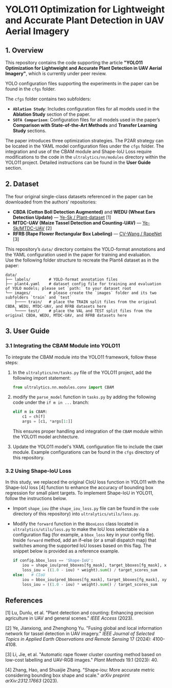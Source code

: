 # YOLO11 Optimization for Lightweight and Accurate Plant Detection in UAV Aerial Imagery

## 1. Overview

This repository contains the code supporting the article **"YOLO11 Optimization for Lightweight and Accurate Plant Detection in UAV Aerial Imagery"**, which is currently under peer review.

YOLO configuration files supporting the experiments in the paper can be found in the `cfgs` folder.

The `cfgs` folder contains two subfolders:

- **`Ablation Study`**: Includes configuration files for all models used in the **Ablation Study** section of the paper.
- **`SOTA Comparison`**: Configuration files for all models used in the paper’s **Comparison with State-of-the-Art Methods** and **Transfer Learning Study** sections.

The paper introduces three optimization strategies. The P2AR strategy can be located in the YAML model configuration files under the `cfgs` folder. The integration and use of the CBAM module and Shape-IoU Loss require modifications to the code in the `ultralytics/nn/modules` directory within the YOLO11 project. Detailed instructions can be found in the **User Guide** section.

## 2. Dataset

The four original single-class datasets referenced in the paper can be downloaded from the authors’ repositories:

- **CBDA (Cotton Boll Detection Augmented)** and **WEDU (Wheat Ears Detection Update)** — [Ye-Sk / Plant-dataset](https://github.com/Ye-Sk/Plant-dataset) [1]
- **MTDC-UAV (Maize Tassel Detection and Counting-UAV)** — [Ye-Sk/MTDC-UAV](https://github.com/Ye-Sk/MTDC-UAV) [2]
- **RFRB (Rape Flower Rectangular Box Labeling)** — [CV-Wang / RapeNet](https://github.com/CV-Wang/RapeNet) [3]



This repository’s `data/` directory contains the YOLO-format annotations and the YAML configuration used in the paper for training and evaluation.  
Use the following folder structure to recreate the Plant4 dataset as in the paper:

```text
data/ 
├── labels/        # YOLO-format annotation files  
├── plant4.yaml    # dataset config file for training and evaluation of YOLO models; please set `path:` to your dataset root
└── images/        # please create the `images` folder and its two subfolders `train` and `test`
    ├──── train/   # place the TRAIN split files from the original CBDA, WEDU, MTDC-UAV, and RFRB datasets here  
    └──── test/    # place the VAL and TEST split files from the original CBDA, WEDU, MTDC-UAV, and RFRB datasets here
```



## 3. User Guide

### 3.1 Integrating the CBAM Module into YOLO11

To integrate the CBAM module into the YOLO11 framework, follow these steps:

1. In the `ultralytics/nn/tasks.py` file of the YOLO11 project, add the following import statement:
   
   ```python
   from ultralytics.nn.modules.conv import CBAM
   ```

2. modify the `parse_model` function in `tasks.py` by adding the following code under the `if m in ...` branch:
   
   ```python
   elif m is CBAM:
       c1 = ch[f]
       args = [c1, *args[1:]]
   ```
   
   This ensures proper handling and integration of the `CBAM` module within the YOLO11 model architecture.

3. Update the YOLO11 model's YAML configuration file to include the `CBAM` module. Example configurations can be found in the `cfgs` directory of this repository.



### 3.2 Using Shape-IoU Loss

In this study, we replaced the original CIoU loss function in YOLO11 with the Shape-IoU loss [4] function to enhance the accuracy of bounding box regression for small plant targets. To implement Shape-IoU in YOLO11, follow the instructions below.

- Import `shape_iou` (the `shape_iou_loss.py` file can be found in the `code` directory of this repository) into `ultralytics/utils/loss.py`.

- Modify the `forward` function in the `BboxLoss` class located in `ultralytics/utils/loss.py` to make the IoU loss selectable via a configuration flag (for example, a `bbox_loss` key in your config file). Inside `forward` method, add an if–else (or a small dispatch map) that switches among the supported IoU losses based on this flag. The snippet below is provided as a reference example.
  
  ```python
  if config.bbox_loss == 'Shape-IoU':
      iou = shape_iou(pred_bboxes[fg_mask], target_bboxes[fg_mask], xywh=False)
      loss_iou = ((1.0 - iou) * weight).sum() / target_scores_sum
  else:   # CIoU
      iou = bbox_iou(pred_bboxes[fg_mask], target_bboxes[fg_mask], xywh=False, CIoU=True)
      loss_iou = ((1.0 - iou) * weight).sum() / target_scores_sum
  ```

## References

[1] Lu, Dunlu, et al. "Plant detection and counting: Enhancing precision agriculture in UAV and general scenes." *IEEE Access* (2023).

[2] Ye, Jianxiong, and Zhenghong Yu. "Fusing global and local information network for tassel detection in UAV imagery." *IEEE Journal of Selected Topics in Applied Earth Observations and Remote Sensing* 17 (2024): 4100-4108.

[3] Li, Jie, et al. "Automatic rape flower cluster counting method based on low-cost labelling and UAV-RGB images." *Plant Methods* 19.1 (2023): 40.

[4] Zhang, Hao, and Shuaijie Zhang. "Shape-iou: More accurate metric considering bounding box shape and scale." *arXiv preprint arXiv:2312.17663* (2023).